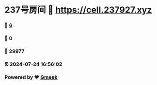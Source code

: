 # 237号房间 :link: https://cell.237927.xyz 
### :page_facing_up: [6](https://cell.237927.xyz/tag.html) 
### :speech_balloon: 0 
### :hibiscus: 29977 
### :alarm_clock: 2024-07-24 16:56:02 
### Powered by :heart: [Gmeek](https://github.com/Meekdai/Gmeek)
